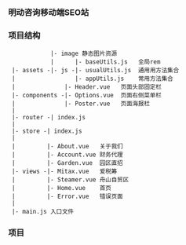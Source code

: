 ### 明动咨询移动端SEO站

### 项目结构
                |- image 静态图片资源
                |      |- baseUtils.js   全局rem
     |- assets -|- js -|- usualUtils.js  通用用方法集合 
     |                 |- appUtils.js    常用方法集合
     |              |- Header.vue   页面头部固定栏
     |- components -|- Options.vue  页面右侧菜单栏
     |              |- Poster.vue   页面海报栏
     |
     |- router -| index.js
     |
     |- store -| index.js
     |
     |         |- About.vue   关于我们
     |         |- Account.vue 财务代理
     |         |- Garden.vue  园区直招
     |- views -|- Mitax.vue   爱税筹
     |         |- Steamer.vue 舟山自贸区
     |         |- Home.vue    首页
     |         |- Error.vue   错误页面
     |
     |- main.js 入口文件

### 项目
